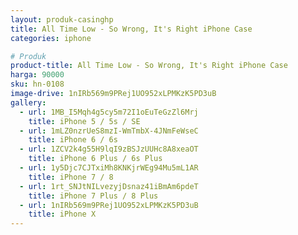 ```yaml
---
layout: produk-casinghp
title: All Time Low - So Wrong, It's Right iPhone Case
categories: iphone

# Produk
product-title: All Time Low - So Wrong, It's Right iPhone Case
harga: 90000
sku: hn-0108
image-drive: 1nIRb569m9PRej1UO952xLPMKzK5PD3uB
gallery:
  - url: 1MB_I5Mqh4g5cy5m72I1oEuTeGzZl6Mrj
    title: iPhone 5 / 5s / SE
  - url: 1mLZ0nzrUeS8mzI-WmTmbX-4JNmFeWseC
    title: iPhone 6 / 6s
  - url: 1ZCV2k4g55H9lqI9zBSJzUUHc8A8xeaOT
    title: iPhone 6 Plus / 6s Plus
  - url: 1y5Djc7CJTxiMh8KNKjrWEg94Mu5mL1AR
    title: iPhone 7 / 8
  - url: 1rt_SNJtNILvezyjDsnaz41iBmAm6pdeT
    title: iPhone 7 Plus / 8 Plus
  - url: 1nIRb569m9PRej1UO952xLPMKzK5PD3uB
    title: iPhone X
---
```

